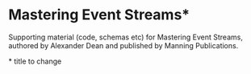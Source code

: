 Mastering Event Streams*
========================

Supporting material (code, schemas etc) for Mastering Event Streams, authored by Alexander Dean and published by Manning Publications.

\* title to change
